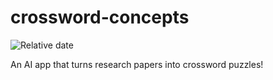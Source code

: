 # crossword-concepts  

![Relative date](https://img.shields.io/date/1740546000?style=for-the-badge&label=Release)

An AI app that turns research papers into crossword puzzles!
